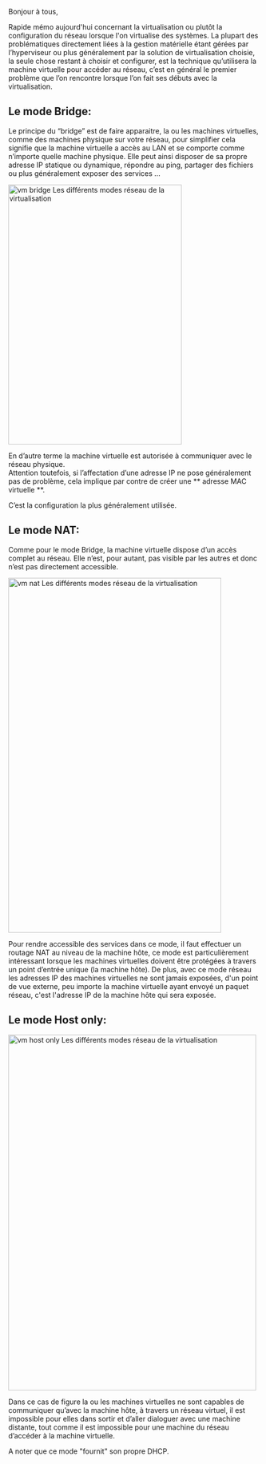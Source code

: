 
Bonjour à tous,

  Rapide mémo aujourd'hui concernant la virtualisation ou plutôt la configuration du réseau lorsque l'on virtualise des systèmes.
La plupart des problématiques directement liées à la gestion matérielle étant gérées par l’hyperviseur ou plus généralement par la solution de virtualisation choisie, la seule chose restant à choisir et configurer, est la technique qu’utilisera la machine virtuelle pour accéder au réseau, c’est en général le premier problème que l’on rencontre lorsque l’on fait ses débuts avec la virtualisation.

## Le mode Bridge:

Le principe du “bridge” est de faire apparaitre, la ou les machines virtuelles, comme des machines physique sur votre réseau, pour simplifier cela signifie que la machine virtuelle a accès au LAN et se comporte comme n’importe quelle machine physique. Elle peut ainsi disposer de sa propre adresse IP statique ou dynamique, répondre au ping, partager des fichiers ou plus généralement exposer des services …

 <img class="aligncenter size-full wp-image-2536" title="Machines virtuelles en mode bridge" src="http://www.elao.com/blog/wp-content/uploads/2012/11/vm-bridge.png" alt="vm bridge Les différents modes réseau de la virtualisation" width="347" height="520" />

  En d’autre terme la machine virtuelle est autorisée à communiquer avec le réseau physique.<br /> Attention toutefois, si l’affectation d’une adresse IP ne pose généralement pas de problème, cela implique par contre de créer une ** adresse MAC virtuelle **.

  C’est la configuration la plus généralement utilisée.

## Le mode NAT:

Comme pour le mode Bridge, la machine virtuelle dispose d’un accès complet au réseau. Elle n’est, pour autant, pas visible par les autres et donc n’est pas directement accessible.

<img title="Machines virtuelles en mode NAT" src="/blog/medias/2012-11-19-les-differents-modes-reseau-de-la-virtualisation/vm-nat.png" alt="vm nat Les différents modes réseau de la virtualisation" width="426" height="710" />

Pour rendre accessible des services dans ce mode, il faut effectuer un routage NAT au niveau de la machine hôte, ce mode est particulièrement intéressant lorsque les machines virtuelles doivent être protégées à travers un point d’entrée unique (la machine hôte).
De plus, avec ce mode réseau les adresses IP des machines virtuelles ne sont jamais exposées, d'un point de vue externe, peu importe la machine virtuelle ayant envoyé un paquet réseau, c'est l'adresse IP de la machine hôte qui sera exposée.

## Le mode Host only:

<img title="Machines virtuelles en mode Host Only" src="/blog/medias/2012-11-19-les-differents-modes-reseau-de-la-virtualisation/vm-host-only.png" alt="vm host only Les différents modes réseau de la virtualisation" width="496" height="712" />

Dans ce cas de figure la ou les machines virtuelles ne sont capables de communiquer qu’avec la machine hôte, à travers un réseau virtuel, il est impossible pour elles dans sortir et d’aller dialoguer avec une machine distante, tout comme il est impossible pour une machine du réseau d’accéder à la machine virtuelle.

A noter que ce mode "fournit" son propre DHCP.
